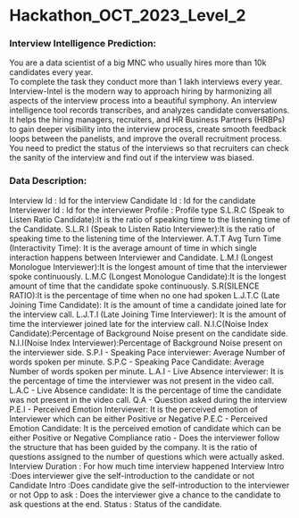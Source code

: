 # Hackathon_OCT_2023_Level_2

### Interview Intelligence Prediction:
You are a data scientist of a big MNC who usually hires more than 10k candidates every year.<br>
To complete the task they conduct more than 1 lakh interviews every year.<br>
Interview-Intel is the modern way to approach hiring by harmonizing all aspects of the interview process into a beautiful symphony. An interview intelligence tool records transcribes, and analyzes candidate conversations. It helps the hiring managers, recruiters, and HR Business Partners (HRBPs) to gain deeper visibility into the interview process, create smooth feedback loops between the panelists, and improve the overall recruitment process.<br>
You need to predict the status of the interviews so that recruiters can check the sanity of the interview and find out if the interview was biased.<br>

### Data Description:

Interview Id : Id for the interview
Candidate Id : Id for the candidate
Interviewer Id : Id for the interviewer
Profile : Profile type
S.L.R.C (Speak to Listen Ratio Candidate):It is the ratio of speaking time to the listening time of the Candidate.
S.L.R.I (Speak to Listen Ratio Interviewer):It is the ratio of speaking time to the listening time of the Interviewer.
A.T.T Avg Turn Time (Interactivity Time): It is the average amount of time in which single interaction happens between Interviewer and Candidate.
L.M.I (Longest Monologue Interviewer):It is the longest amount of time that the interviewer spoke continuously.
L.M.C (Longest Monologue Candidate):It is the longest amount of time that the candidate spoke continuously.
S.R(SILENCE RATIO):It is the percentage of time when no one had spoken
L.J.T.C (Late Joining Time Candidate): It is the amount of time a candidate joined late for the interview call.
L.J.T.I (Late Joining Time Interviewer): It is the amount of time the interviewer joined late for the interview call.
N.I.C(Noise Index Candidate):Percentage of Background Noise present on the candidate side.
N.I.I(Noise Index Interviewer):Percentage of Background Noise present on the interviewer side.
S.P.I - Speaking Pace interviewer: Average Number of words spoken per minute.
S.P.C - Speaking Pace Candidate: Average Number of words spoken per minute.
L.A.I - Live Absence interviewer: It is the percentage of time the interviewer was not present in the video call.
L.A.C - Live Absence candidate: It is the percentage of time the candidate was not present in the video call.
Q.A - Question asked during the interview
P.E.I - Perceived Emotion Interviewer: It is the perceived emotion of Interviewer which can be either Positive or Negative
P.E.C - Perceived Emotion Candidate: It is the perceived emotion of candidate which can be either Positive or Negative
Compliance ratio - Does the interviewer follow the structure that has been guided by the company. It is the ratio of questions assigned to the number of questions which were actually asked.
Interview Duration : For how much time interview happened
Interview Intro :Does interviewer give the self-introduction to the candidate or not
Candidate Intro :Does candidate give the self-introduction to the interviewer or not
Opp to ask : Does the interviewer give a chance to the candidate to ask questions at the end.
Status : Status of the candidate.
